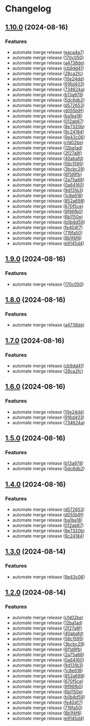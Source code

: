 # Changelog

## [1.10.0](https://github.com/bq-priyanshu-18/release-please-auto-merge/compare/v1.9.0...v1.10.0) (2024-08-16)


### Features

* automate merge release ([eaca4a7](https://github.com/bq-priyanshu-18/release-please-auto-merge/commit/eaca4a76f890e95ddf6bd5121ab377ca18043635))
* automate merge release ([170c050](https://github.com/bq-priyanshu-18/release-please-auto-merge/commit/170c050c3abc549931c3dd8c1d038abf2235991d))
* automate merge release ([a4738de](https://github.com/bq-priyanshu-18/release-please-auto-merge/commit/a4738de477473067da9335bc7552cd8efe6718ff))
* automate merge release ([cb9dd41](https://github.com/bq-priyanshu-18/release-please-auto-merge/commit/cb9dd41c31b51d40a6112e425cf6b7c77ebc67eb))
* automate merge release ([28ca2fc](https://github.com/bq-priyanshu-18/release-please-auto-merge/commit/28ca2fc567b84ce76f15a1164a8194573390d152))
* automate merge release ([10e24dd](https://github.com/bq-priyanshu-18/release-please-auto-merge/commit/10e24dd7d192818096415a2bbe5400f286d34f63))
* automate merge release ([916d403](https://github.com/bq-priyanshu-18/release-please-auto-merge/commit/916d4037598bc39a054b02e39bbab7b0a7f8ada9))
* automate merge release ([734624a](https://github.com/bq-priyanshu-18/release-please-auto-merge/commit/734624a2c4435087fe6a5ae0e669d953ab36f819))
* automate merge release ([b13a978](https://github.com/bq-priyanshu-18/release-please-auto-merge/commit/b13a978451cd6d0719c56469e54a0943f52aa9d1))
* automate merge release ([5dc6db2](https://github.com/bq-priyanshu-18/release-please-auto-merge/commit/5dc6db2c6a84f460881de5ab40877dc038ff6d69))
* automate merge release ([d572653](https://github.com/bq-priyanshu-18/release-please-auto-merge/commit/d57265323050736d48c61792fac8c4484b913501))
* automate merge release ([d055b9f](https://github.com/bq-priyanshu-18/release-please-auto-merge/commit/d055b9f97b948922d019e98018082b43a75b29bd))
* automate merge release ([ba1be18](https://github.com/bq-priyanshu-18/release-please-auto-merge/commit/ba1be18d97ebcf5651c396335ec8cebca1629306))
* automate merge release ([012ab67](https://github.com/bq-priyanshu-18/release-please-auto-merge/commit/012ab67de1d804946231499641471800e52ae00b))
* automate merge release ([8e7320b](https://github.com/bq-priyanshu-18/release-please-auto-merge/commit/8e7320b65cd9e0ef38a5b1c9fc8c083424f138dd))
* automate merge release ([9c24184](https://github.com/bq-priyanshu-18/release-please-auto-merge/commit/9c24184ae33ca220d16fd393a986ef8b027b5c49))
* automate merge release ([9e43c06](https://github.com/bq-priyanshu-18/release-please-auto-merge/commit/9e43c060a3ac0b101ec5d8c0a94801b75a6ce232))
* automate merge release ([cfd02be](https://github.com/bq-priyanshu-18/release-please-auto-merge/commit/cfd02be7fafe36913416b7b92928ac3176882949))
* automate merge release ([12ba1ad](https://github.com/bq-priyanshu-18/release-please-auto-merge/commit/12ba1ad20a35bc2e81c3842cae3a85248be82c80))
* automate merge release ([2f27a8f](https://github.com/bq-priyanshu-18/release-please-auto-merge/commit/2f27a8f94522e4f5c7fa639041d72a38c3654e50))
* automate merge release ([40abafd](https://github.com/bq-priyanshu-18/release-please-auto-merge/commit/40abafd9f830062ea3a0d69f7fdef06a55fdb573))
* automate merge release ([56c1595](https://github.com/bq-priyanshu-18/release-please-auto-merge/commit/56c1595abb43c8d88c2a9ff829df8e688a0a7368))
* automate merge release ([3bcbc29](https://github.com/bq-priyanshu-18/release-please-auto-merge/commit/3bcbc293b5a1c02e1ad9182488f16d9ff4c87505))
* automate merge release ([6f1d9fb](https://github.com/bq-priyanshu-18/release-please-auto-merge/commit/6f1d9fba7b3a1cb80bb72ff0764f725816624988))
* automate merge release ([2a75a88](https://github.com/bq-priyanshu-18/release-please-auto-merge/commit/2a75a886957afa328cd951ae64269918462a198e))
* automate merge release ([0a64160](https://github.com/bq-priyanshu-18/release-please-auto-merge/commit/0a641605661f3f05ecb8da2116c6e9e1158e6713))
* automate merge release ([9d131b3](https://github.com/bq-priyanshu-18/release-please-auto-merge/commit/9d131b32c0383198f3bd042f9e96f646e3283037))
* automate merge release ([1c8e618](https://github.com/bq-priyanshu-18/release-please-auto-merge/commit/1c8e6189d5e7b412555fe4461d6a823e129def6f))
* automate merge release ([852a698](https://github.com/bq-priyanshu-18/release-please-auto-merge/commit/852a69879c921d1663fe1900174191cfc3acf162))
* automate merge release ([670f5ce](https://github.com/bq-priyanshu-18/release-please-auto-merge/commit/670f5ce81690bdd7f6d5b15d7853e24181c8fb64))
* automate merge release ([9f96fb0](https://github.com/bq-priyanshu-18/release-please-auto-merge/commit/9f96fb078591685b59518b08eab5a36db94d30cf))
* automate merge release ([6b1150e](https://github.com/bq-priyanshu-18/release-please-auto-merge/commit/6b1150e52f7d4a845e1c3216e32ce577e8d993be))
* automate merge release ([b0b8d59](https://github.com/bq-priyanshu-18/release-please-auto-merge/commit/b0b8d59b63d67677f236a117180132c9c42b1aad))
* automate merge release ([fe404f7](https://github.com/bq-priyanshu-18/release-please-auto-merge/commit/fe404f7d1d93e3d927d5d175fa4ed64e9fd97f7c))
* automate merge release ([719fa50](https://github.com/bq-priyanshu-18/release-please-auto-merge/commit/719fa50eb31a1b146f90014d3248d189c24a9486))
* automate merge release ([8b1f4f6](https://github.com/bq-priyanshu-18/release-please-auto-merge/commit/8b1f4f682066ec17e16b0104049f4ac0926c86ab))
* automate merge release ([e9145d4](https://github.com/bq-priyanshu-18/release-please-auto-merge/commit/e9145d4c3b347a6ff32fa5de0c2a11f798ae1af6))

## [1.9.0](https://github.com/bq-priyanshu-18/release-please-auto-merge/compare/v1.8.0...v1.9.0) (2024-08-16)


### Features

* automate merge release ([170c050](https://github.com/bq-priyanshu-18/release-please-auto-merge/commit/170c050c3abc549931c3dd8c1d038abf2235991d))

## [1.8.0](https://github.com/bq-priyanshu-18/release-please-auto-merge/compare/v1.7.0...v1.8.0) (2024-08-16)


### Features

* automate merge release ([a4738de](https://github.com/bq-priyanshu-18/release-please-auto-merge/commit/a4738de477473067da9335bc7552cd8efe6718ff))

## [1.7.0](https://github.com/bq-priyanshu-18/release-please-auto-merge/compare/v1.6.0...v1.7.0) (2024-08-16)


### Features

* automate merge release ([cb9dd41](https://github.com/bq-priyanshu-18/release-please-auto-merge/commit/cb9dd41c31b51d40a6112e425cf6b7c77ebc67eb))
* automate merge release ([28ca2fc](https://github.com/bq-priyanshu-18/release-please-auto-merge/commit/28ca2fc567b84ce76f15a1164a8194573390d152))

## [1.6.0](https://github.com/bq-priyanshu-18/release-please-auto-merge/compare/v1.5.0...v1.6.0) (2024-08-16)


### Features

* automate merge release ([10e24dd](https://github.com/bq-priyanshu-18/release-please-auto-merge/commit/10e24dd7d192818096415a2bbe5400f286d34f63))
* automate merge release ([916d403](https://github.com/bq-priyanshu-18/release-please-auto-merge/commit/916d4037598bc39a054b02e39bbab7b0a7f8ada9))
* automate merge release ([734624a](https://github.com/bq-priyanshu-18/release-please-auto-merge/commit/734624a2c4435087fe6a5ae0e669d953ab36f819))

## [1.5.0](https://github.com/bq-priyanshu-18/release-please-auto-merge/compare/v1.4.0...v1.5.0) (2024-08-16)


### Features

* automate merge release ([b13a978](https://github.com/bq-priyanshu-18/release-please-auto-merge/commit/b13a978451cd6d0719c56469e54a0943f52aa9d1))
* automate merge release ([5dc6db2](https://github.com/bq-priyanshu-18/release-please-auto-merge/commit/5dc6db2c6a84f460881de5ab40877dc038ff6d69))

## [1.4.0](https://github.com/bq-priyanshu-18/release-please-auto-merge/compare/v1.3.0...v1.4.0) (2024-08-16)


### Features

* automate merge release ([d572653](https://github.com/bq-priyanshu-18/release-please-auto-merge/commit/d57265323050736d48c61792fac8c4484b913501))
* automate merge release ([d055b9f](https://github.com/bq-priyanshu-18/release-please-auto-merge/commit/d055b9f97b948922d019e98018082b43a75b29bd))
* automate merge release ([ba1be18](https://github.com/bq-priyanshu-18/release-please-auto-merge/commit/ba1be18d97ebcf5651c396335ec8cebca1629306))
* automate merge release ([012ab67](https://github.com/bq-priyanshu-18/release-please-auto-merge/commit/012ab67de1d804946231499641471800e52ae00b))
* automate merge release ([8e7320b](https://github.com/bq-priyanshu-18/release-please-auto-merge/commit/8e7320b65cd9e0ef38a5b1c9fc8c083424f138dd))
* automate merge release ([9c24184](https://github.com/bq-priyanshu-18/release-please-auto-merge/commit/9c24184ae33ca220d16fd393a986ef8b027b5c49))

## [1.3.0](https://github.com/bq-priyanshu-18/release-please-auto-merge/compare/v1.2.0...v1.3.0) (2024-08-14)


### Features

* automate merge release ([9e43c06](https://github.com/bq-priyanshu-18/release-please-auto-merge/commit/9e43c060a3ac0b101ec5d8c0a94801b75a6ce232))

## [1.2.0](https://github.com/bq-priyanshu-18/release-please-auto-merge/compare/v1.1.0...v1.2.0) (2024-08-14)


### Features

* automate merge release ([cfd02be](https://github.com/bq-priyanshu-18/release-please-auto-merge/commit/cfd02be7fafe36913416b7b92928ac3176882949))
* automate merge release ([12ba1ad](https://github.com/bq-priyanshu-18/release-please-auto-merge/commit/12ba1ad20a35bc2e81c3842cae3a85248be82c80))
* automate merge release ([2f27a8f](https://github.com/bq-priyanshu-18/release-please-auto-merge/commit/2f27a8f94522e4f5c7fa639041d72a38c3654e50))
* automate merge release ([40abafd](https://github.com/bq-priyanshu-18/release-please-auto-merge/commit/40abafd9f830062ea3a0d69f7fdef06a55fdb573))
* automate merge release ([56c1595](https://github.com/bq-priyanshu-18/release-please-auto-merge/commit/56c1595abb43c8d88c2a9ff829df8e688a0a7368))
* automate merge release ([3bcbc29](https://github.com/bq-priyanshu-18/release-please-auto-merge/commit/3bcbc293b5a1c02e1ad9182488f16d9ff4c87505))
* automate merge release ([6f1d9fb](https://github.com/bq-priyanshu-18/release-please-auto-merge/commit/6f1d9fba7b3a1cb80bb72ff0764f725816624988))
* automate merge release ([2a75a88](https://github.com/bq-priyanshu-18/release-please-auto-merge/commit/2a75a886957afa328cd951ae64269918462a198e))
* automate merge release ([0a64160](https://github.com/bq-priyanshu-18/release-please-auto-merge/commit/0a641605661f3f05ecb8da2116c6e9e1158e6713))
* automate merge release ([9d131b3](https://github.com/bq-priyanshu-18/release-please-auto-merge/commit/9d131b32c0383198f3bd042f9e96f646e3283037))
* automate merge release ([1c8e618](https://github.com/bq-priyanshu-18/release-please-auto-merge/commit/1c8e6189d5e7b412555fe4461d6a823e129def6f))
* automate merge release ([852a698](https://github.com/bq-priyanshu-18/release-please-auto-merge/commit/852a69879c921d1663fe1900174191cfc3acf162))
* automate merge release ([670f5ce](https://github.com/bq-priyanshu-18/release-please-auto-merge/commit/670f5ce81690bdd7f6d5b15d7853e24181c8fb64))
* automate merge release ([9f96fb0](https://github.com/bq-priyanshu-18/release-please-auto-merge/commit/9f96fb078591685b59518b08eab5a36db94d30cf))
* automate merge release ([6b1150e](https://github.com/bq-priyanshu-18/release-please-auto-merge/commit/6b1150e52f7d4a845e1c3216e32ce577e8d993be))
* automate merge release ([b0b8d59](https://github.com/bq-priyanshu-18/release-please-auto-merge/commit/b0b8d59b63d67677f236a117180132c9c42b1aad))
* automate merge release ([fe404f7](https://github.com/bq-priyanshu-18/release-please-auto-merge/commit/fe404f7d1d93e3d927d5d175fa4ed64e9fd97f7c))
* automate merge release ([719fa50](https://github.com/bq-priyanshu-18/release-please-auto-merge/commit/719fa50eb31a1b146f90014d3248d189c24a9486))
* automate merge release ([8b1f4f6](https://github.com/bq-priyanshu-18/release-please-auto-merge/commit/8b1f4f682066ec17e16b0104049f4ac0926c86ab))
* automate merge release ([e9145d4](https://github.com/bq-priyanshu-18/release-please-auto-merge/commit/e9145d4c3b347a6ff32fa5de0c2a11f798ae1af6))
